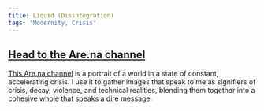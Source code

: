 ```yaml
---
title: Liquid (Disintegration)
tags: 'Modernity, Crisis'
---
```

## [Head to the Are.na channel](https://www.are.na/devin-halladay/liquid-disintegration)

[This Are.na channel](https://www.are.na/devin-halladay/liquid-disintegration) is a portrait of a world in a state of constant, accelerating crisis. I use it to gather images that speak to me as signifiers of crisis, decay, violence, and technical realities, blending them together into a cohesive whole that speaks a dire message.
